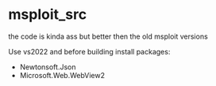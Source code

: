 # msploit_src
the code is kinda ass but better then the old msploit versions

Use vs2022 and before building install packages: 
- Newtonsoft.Json
- Microsoft.Web.WebView2
